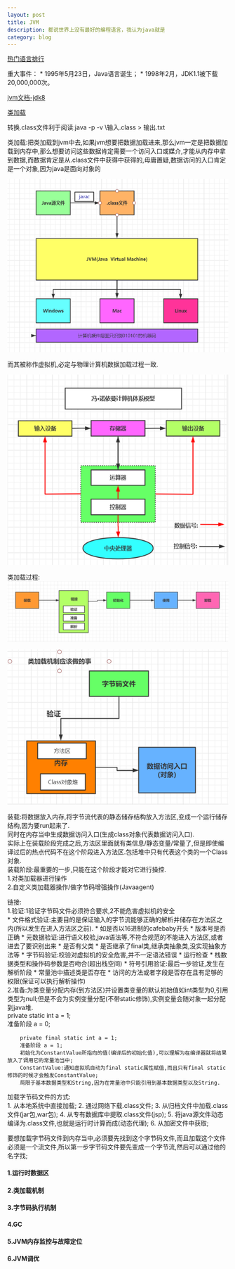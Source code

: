 ```yaml
---
layout: post
title: JVM
description: 都说世界上没有最好的编程语言，我认为java就是
category: blog
---
```


[热门语言排行](https://www.tiobe.com/tiobe-index/)

重大事件：
	* 1995年5月23日，Java语言诞生；
	* 1998年2月，JDK1.1被下载20,000,000次。
	
[jvm文档-jdk8](https://docs.oracle.com/javase/specs/jvms/se8/html/jvms-1.html#jvms-1.2)  

[类加载](https://docs.oracle.com/javase/specs/jvms/se8/html/jvms-5.html)

转换.class文件利于阅读:java -p -v \输入.class > 输出.txt

类加载:把类加载到jvm中去,如果jvm想要把数据加载进来,那么jvm一定是把数据加载到内存中,那么想要访问这些数据肯定需要一个访问入口或媒介,才能从内存中拿到数据,而数据肯定是从.class文件中获得中获得的,毋庸置疑,数据访问的入口肯定是一个对象,因为java是面向对象的

![](/images/jvm/1-1.PNG)  

而其被称作虚拟机,必定与物理计算机数据加载过程一致.

![](/images/jvm/1-2.PNG)

类加载过程:  
![](/images/jvm/1-3.PNG)  

![](/images/jvm/1-4.PNG) 

装载:将数据放入内存,将字节流代表的静态储存结构放入方法区,变成一个运行储存结构,因为要run起来了.  
同时在内存当中生成数据访问入口(生成class对象代表数据访问入口).   
实际上在装载阶段完成之后,方法区里面就有类信息/静态变量/常量了,但是即使编译过后的热点代码不在这个阶段进入方法区.包括堆中只有代表这个类的一个Class对象.  
装载阶段:最重要的一步,只能在这个阶段才能对它进行操控.  
1.对类加载器进行操作  
2.自定义类加载器操作/做字节码增强操作(Javaagent)  

链接:  
	1.验证:1验证字节码文件必须符合要求,2不能危害虚拟机的安全  
		* 文件格式验证:主要目的是保证输入的字节流能够正确的解析并储存在方法区之内(所以发生在进入方法区之前).
			* 如是否以16进制的cafebaby开头
			* 版本号是否正确
		* 元数据验证:进行语义校验,java语法等,不符合规范的不能进入方法区,或者进去了要识别出来
			* 是否有父类
			* 是否继承了final类,继承类抽象类,没实现抽象方法等
		* 字节码验证:校验对虚拟机的安全危害,并不一定语法错误
			* 运行检查
			* 栈数据类型和操作码参数是否吻合(超出栈空间)
		* 符号引用验证:最后一步验证,发生在解析阶段
			* 常量池中描述类是否存在
			* 访问的方法或者字段是否存在且有足够的权限(保证可以执行解析操作)  
	2.准备:为类变量分配内存(到方法区)并设置类变量的默认初始值如int类型为0,引用类型为null;但是不会为实例变量分配(不带static修饰),实例变量会随对象一起分配到java堆.  
		private static int a = 1;  
		准备阶段 a = 0;  

		private final static int a = 1;  
		准备阶段 a = 1;  
		初始化为ConstantValue所指向的值(编译后的初始化值),可以理解为在编译器就将结果放入了调用它的常量池当中;  
		ConstantValue:通知虚拟机自动为final static属性赋值,而且只有final static修饰的时候才会触发ConstantValue;  
		局限于基本数据类型和String,因为在常量池中只能引用到基本数据类型以及String.  

加载字节码文件的方式:  
	1. 从本地系统中直接加载;
	2. 通过网络下载.class文件;
	3. 从归档文件中加载.class文件(jar包,war包);
	4. 从专有数据库中提取.class文件(jsp);
	5. 将java源文件动态编译为.class文件,也就是运行时计算而成(动态代理);
	6. 从加密文件中获取;

要想加载字节码文件到内存当中,必须要先找到这个字节码文件,而且加载这个文件必须是一个流文件,所以第一步字节码文件要先变成一个字节流,然后可以通过他的名字找; 


#### 1.运行时数据区
#### 2.类加载机制
#### 3.字节码执行机制
#### 4.GC
#### 5.JVM内存监控与故障定位
#### 6.JVM调优